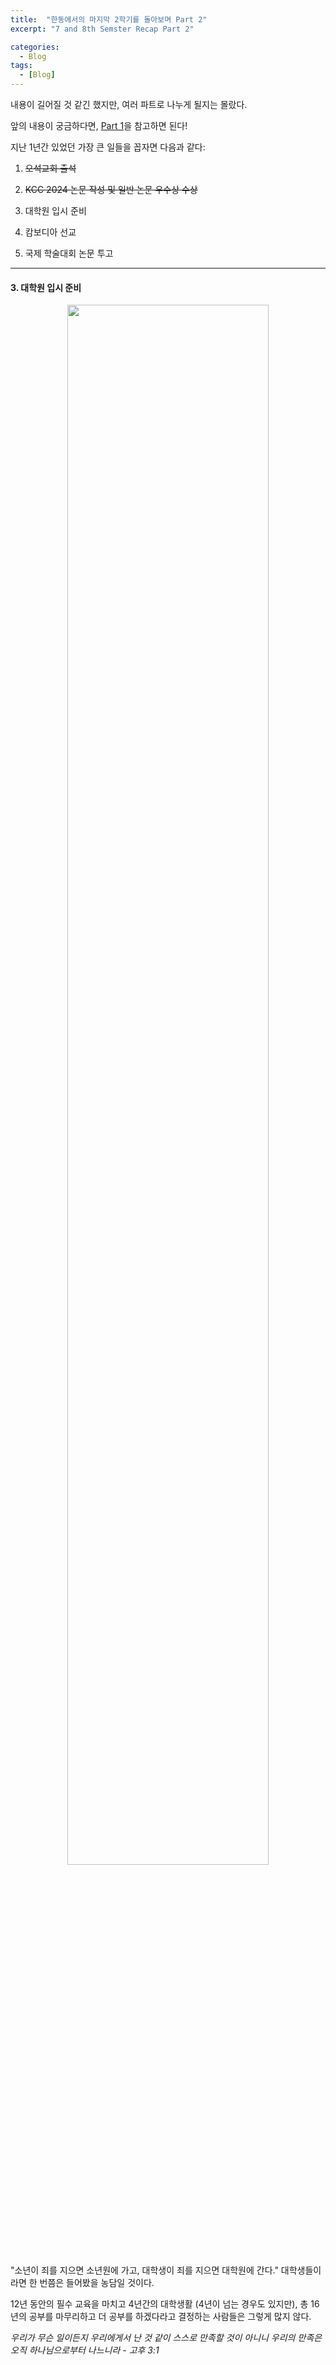 ```yaml
---
title:  "한동에서의 마지막 2학기를 돌아보며 Part 2"
excerpt: "7 and 8th Semster Recap Part 2"

categories:
  - Blog
tags:
  - [Blog]
---
```


내용이 길어질 것 같긴 했지만, 여러 파트로 나누게 될지는 몰랐다. 

앞의 내용이 궁금하다면, [Part 1](../7,8th_Semester_Recap_Part1)을 참고하면 된다!

지난 1년간 있었던 가장 큰 일들을 꼽자면 다음과 같다: 

1. ~~오석교회 출석~~ 

2. ~~KCC 2024 논문 작성 및 일반 논문 우수상 수상~~

3. 대학원 입시 준비

4. 캄보디아 선교

5. 국제 학술대회 논문 투고

---

#### 3. 대학원 입시 준비

<p align="center">
<img src = "../../../assets/7,8semRecap/gradStud.webp" width = "80%">
</p>

"소년이 죄를 지으면 소년원에 가고,  대학생이 죄를 지으면 대학원에 간다." 대학생들이라면 한 번쯤은 들어봤을 농담일 것이다. 

12년 동안의 필수 교육을 마치고 4년간의 대학생활 (4년이 넘는 경우도 있지만), 총 16년의 공부를 마무리하고 더 공부를 하겠다라고 결정하는 사람들은 그렇게 많지 않다. 

*우리가 무슨 일이든지 우리에게서 난 것 같이 스스로 만족할 것이 아니니 우리의 만족은 오직 하나님으로부터 나느니라 - 고후 3:1*